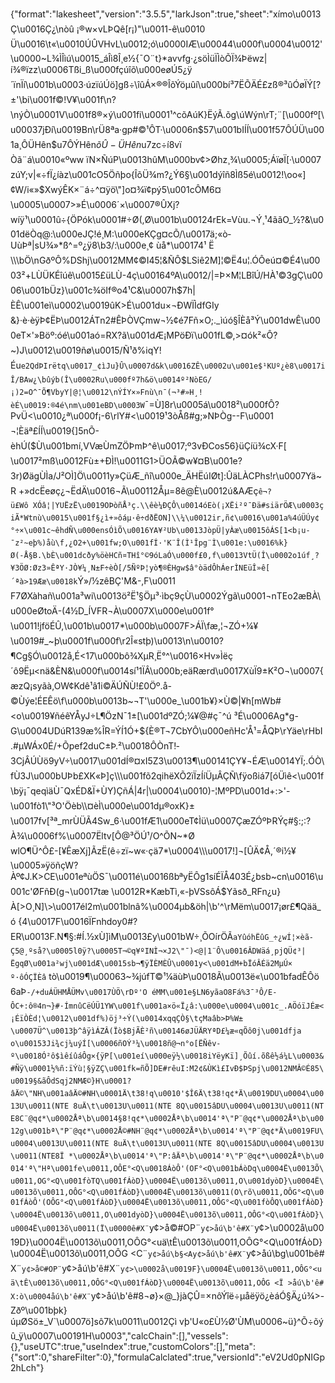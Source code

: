 {"format":"lakesheet","version":"3.5.5","larkJson":true,"sheet":"xímo\u0013Ç\u0016Ç¿\nòû ¡®w×vLÞQê[r¡)\"\u0011-ê­\u0010Ü\u0016\t«\u0010ÚÛVHvL\u0012;ó\u0000IÆ\u00044\u000f\u0004\u0012'\u0000~L¾ÌÎìú\u0015_áÎì8Î¸e½{¯O¨t}*avvfg·¿söÌüÏÌòÕÏ¾Þëwz|í¾®ïzz\u0006Tßi_ß\u000fçúîõ\u000eøÚ5¿ÿ´ïnÏí\u001b\u0003·úzïúÚö]gß÷\\îûÁ×®®ÎõÝöµûí\u000bí³7ËÕÄÉ£zß®³ûÓøÏÝ[?±'\bi\u001f©!V¥\u001f\n?\nýÒ\u0001V\u001f8®×ý\u001fi\u0001¹^cõAúK}ËýÃ.õg\\úWýn\rT;¨[\u000fº[\u00037jÐí\u0019Bn\rÜ8ªa·gp#©¹ÔT·\u0006n$57\u001bIÍÍ\u001f57ÔÚÜ\u001a¸ÔÜHên$u7ÔÝHên$õÛ-ÜHên$u7zc÷í8vïÒã¨á\u0010«ºww ïN×ÑúP\u0013hûM\u000bv¢>Øhz¸¾\u0005;ÁïøÏ[·\u0007zúY;v|«÷fÏ¿íàz\u001cO5Öñþo{ÎõÜ¾m?¿Ý6§\u001dýîñ8Ìß5é\u0012!\\oo«]¢W/i«»$XwýÊK×¨á÷^¤ÿö\"]o¤¾ï¢pý5\u001cÔM6¤\u0005\u0007>»É\u0006´×\u0007®ÛXj?wíÿ¹\u0001û÷{ÖPók\u0001#÷Ø(,Ø\u001b\u00124rEk=Vùu.¬Ý¸¹4ããO_½?&\u001dëÒq@:\u000eJÇ!é¸M:\u000eKÇg¤cÕ/\u0017ä;«ò­UùÞª|sU¾»*ß^=º¿ÿ8\b3/:\u000e¸¢ ùå*\u00174¹ Ë\\\bÖ\nGðºÔ%DShj\u0012MM¢©I45¦&ÑÔ$LSiê2M]¦©Ë4u¦.ÓÔeú¤©É4\u0003²+LÙÜKÉîúê\u0015£üLÙ-4ç\u00164ºA\u0012/|=Þ×M¦LBîÚ/HÀ¹©3gÇ\u0006\u001bÜz}\u001c¾öIf®o4¹C&\u0007­h$7h|ÈÊ\u001eì\u0002\u0019ûK>É\u001du×¬ÐWÏÌdfGIy&}·è·èÿÞ¢ËÞ\u0012ÁTn2#ÊÞÒVÇmw¬½¢é7Fñ×O;._ìúó§ÎÈå³Ý\u001dwÊ\u000eT×'»Böº:óé\u001aó=RX?ã\u001dÆ¡MPöÐï\u001fL©,>¤ók²«Ô?~)J\u0012\u0019ñø\u0015/Ñ¹ð%iqY!Éu`e2QdÞIrëtq\u0017_¢ìJu}Û\u0007d&k\u0016ZÊ\u0002u\u001e$¹KUº¿è8\u0017iÎ/BAw¿\bûýb(Î\u0002Ru\u000fº7h&ö\u0014º²NòEG/¡)2=O^¯Õ¶VbyY|@¦\u0012\nÝÍY­×»Fnù\n¯(¬³#»H¸!èÉ\u0019:®4é\nm\u001eBD\u0003W`¯=Ù]8r\u0005á\u0018²\u000fÔ?PvÜ<\u0010¿ª\u000f¡-6\rlY#<\u0019¹3òÅß#g;»NÞÒg--F\u0001¬¦Èäª£ÍÍ\u0019{]5nÕ-èhÚ($Ù\u001bmí,VVæÙmZÖÞmÞ^ê\u0017;º3vÐCos56}üÇíü¾cX·F[\u0017²mß\u0012Fù±+ÐÌ!\u0011G1>ÜO­Ã©w¥¤B\u001e?3r)ØägÙÌa/J²OÌ]Ö\u0011y»ÇüÆ_ñî\u000e_ÄHËúIØt]:ÛäLÀCPhs!r\u0007Yä~R +»dcËeøç¿¬ËdÄ\u0016¬Ã\u00112Åµ=8ê@È\u0012ú&AÆç`ê¬?ü£Wô XÓâ¦|YUËzË\u0019OÞòñÅ³ç.\\êè¼ÐÇÔ\u0014óEò(¡XËi²º¯Ðä#siärÖÆ\u0003çiÃ*Wtnù\u0015\u001f§¿ì+»ôáµ·ê÷dðËON]\\¼\u0012ir,ñ¢\u0016\u001a%4úÜÚy¢°÷×\u001c~êhdÑ\u000ensÓìÕ\u0016YA¥²Ub\u0013JòpÜ|yÀæ\u0015ôÁS[1<b¡u­¯z²~eþ%)åù\f,¿O2+\u001fw;O\u001fÍ·'K¨Î(Ì¹Îpg¨Ì\u001e:\u0016%k}Ø(-Å§B.\bÈ\u001dcðy%öèHCñ¤THî°©9óLaÓ\u000f£0,f\u0013VtÜ(Î\u0002o1úf¸?¥3ÖØ:Øz3»ÊªY·JÒ¥¼¸N±F÷èÒ[/5ÑºÞ¦yò¶®ÈHgw$â°òädÔhÁerÌNEüÎ»ê[´ªà>19Ææ\u0018­k`Ý»/½zêBÇ'M&-,F\u0011F7ØXàhañ\u001a³wi\u0013ö²Ë¹§Öµ³·ìbç9çÙ\u0002Ýgã\u0001¬nTEo2æBÀ\u000eØtoÄ-(4½D_ÍVFR¬À\u0007X\u000e\u001f°\u0011!jföÉÛ,\u001b\u0017*\u000b\u0007F>ÁÏ\fæ,­¦¬ZÓ+¼¥\u0019#_~þ\u0001f\u000f\r2Î«stþ)\u0013\n\u0010?¶Cg§Ó\u0012å,É<17\u000bô¾XµR¸Ë°^\u0016×Hv»Ìëç´ô9Ëµ<nä&ÈN&\u000f\u0014sí¹1ÏÂ\u000b;eäRærd\u0017XùÏ9±K²O¬\u0007{æzQ¡syãà,OW¢Kdê¹â1i©ÄÚÑÙ!£0Öº.å-©Ùýe¦ÉEÊö\f\u000b\u0013b~¬T'\u000e_\u001b¥}×Ù©|¥h[mWb#<o\u0019¥ñéêYÅyJ÷L¶ÖzN¯1±[\u001dºZÓ;¼¥@#ç¯^ú ³É\u0006Ag*g-G\u0004UDúR139æ%ÎR­=ÝÍ1Ó+${È®T¬7CbYÔ\u000eñHc'Å¹=ÅQÞ\rYäe\rHbI.#µWÁx0É/+Õpef2duC±Þ.²\u0018ÔÒnT!­3CjÂÚÙö9yV÷\u0017\u001dÍ®¤xI5Z3\u0013¶\u00141ÇY¥¬ÉÆ\u0014YÏ;.ÓÒ\fÙ3J\u000bUÞb£XK­«Þ]ç\\\u001fõ2qihëXÕ2ïÏzÍíÜµÂÇÑ\fÿoßiá7[óÜìê<\u001f\bÿ¡¯qeqìäÙ¯QxÉD&Ï+ÙY)ÇñÁ|4r|\u0004\u0010)-¦MºPD\u001d+:>'-\u001fò1\"³O'Öèb\\¤­èÌ\u000e\u001dµ®oxK}±\u0017fv[³ª_mrÙÜÃ4Sw_6·\u001fÆ1\u000eT¢Ìü\u0007ÇæZÓºÞRÝç#§:;:?À¾\u0006f%\u0007Ëltv[Ô@³ÖÚ¹/O^ÕN~*Ø wlO¶Ü^Ô£-[¥ÊæXj]ÃzË(ê÷zï~w«·çä7*\u0004\\\u0017!]¬[ÛÄ¢Å,´®i½¥\u0005»ÿöñçW?Àº¢J.K>CE\u001eªùÖS¯\u0011é\u0016ßbªyËÔg1síÉÏÅ403É¿bsb~cn\u0016\u001c'ØFñÐ(g¬\u0017tæ \u0012R*KæbTì,«-þVSsôÁ$Yãsð_RFn¿u}À[>O¸N]\\>\u0017él2m\u001blnâ%\u0004µb&öh|\b'^\rMëm\u0017¡ør£¶Qää_ó {4\u0017F\u0016ÏFnhdoy0#?ER\u0013F.N¶§:#Í.½xÙ]ìM\u0013£y\u001bW÷¸ÕOírÖÃ`aYûóhËûG_÷¿wÍ¦×èã-Ç5@¸ºså?\u0005l0ÿ?\u0005T¬©q¥ºINÌ¬×J2\"¯)<@|1¨Ô\u0016ÂDWäá¸pjQÜ¢³|ËgqØ\u001a²wj\u001dÆ\u0015sb¬¶ÿÏÈMÈÛ\u0001y<\u001dM+bÏóÂÉä2MµÚ×º·ôÓÇÏÈâ` tò\u0019¶\u00063~¾júfT©¹¼äùÞ\u0018Ã\u0013ë«\u001bfadÊÔö 6aÞ`-/+duÁÜHMÅÜMv\u0017­ÙÖ\rDº'O éMM\u001e§LN6yãaO8Fá%3¯³Ô/E­ÔC+:ô®4n¬}#·ÍmnûCëÚÜ1YW\u001f\u001a×ö«Ï¿â:\u000e\u0004\u001c_.AÖóïJÉæ<¡ÉïÒÈd¦\u0012\u001df%)öj³÷Ý(\u0014xqqÇÒ§\tçMaâb>Þ%W±\u0007Ü^\u0013þ^âÿìÁZÂ(Ïò$BjÃÈ²ñ\u00146øJÜÄRYªD£¼æ«qÕ­ô0j\u001dfjao\u00153Ji¾cj¼uýÍ[\u0006ñOÝ³¼\u0018ñ@¬n°o[ËÑêv­º\u0018Ó²ô$ìêíûáÔg×{ÿP[\u001eí\u000eÿ½\u0018iYëyKï]¸Õûí.õßê½á¼L\u0003&#Ñÿ\u0001½%ñ:ïÝù¦§ÿZÇ\u001fk=ñÕ]DE#rêuI:M2¢&ÙKì£IvÐ$ÞSpj\u0012NMÂ©É85\u0019§&ãÔdSqj2NMÆ©}H\u0001?âÄ©\"NH\u001aâÄ©#NH\u0001Ä\t38!q\u0010'$Î6Ä\t38!q¢*Ä\u0019DU\u0004\u0013U\u0011(NTE 8uÄ\t\u0013U\u0011(NTE 8Q\u0015âDU\u0004\u0013U\u0011(NTE8C¨@q¢*\u0002Åª\b\u0014§8!q¢*\u0002Åª\b\u0014'ª\"P¨@q¢*\u0002Åª\b\u0012g\u001bª\"P¨@q¢*\u0002Å©#NH¨@q¢*\u0002Åª\b\u0014'ª\"P¨@q¢*Ä\u0019FU\u0004\u0013U\u0011(NTE 8uÄ\t\u0013U\u0011(NTE 8Q\u0015âDU\u0004\u0013U\u0011(NTE8Ï *\u0002Åª\b\u0014'ª\"P:âÄª\b\u0014'ª\"P¨@q¢*\u0002Åª\b\u0014'ª\"Hª\u001fe\u0011,OÔE°<Q\u0018ÁòÔ'(OF°<Q\u001bÁòDq\u0004Ë\u0013Õ\u0011,OG°<Q\u001fòTQ\u001fÁòD}\u0004Ë\u0013õ\u0011,O\u001dyòD}\u0004Ë\u0013õ\u0011,OÔG°<Q\u001fÁòD}\u0004Ë\u0013õ\u0011(O\rõ\u0011,OÔG°<Q\u001fÁòÔ'(OÔG°<Q\u001fÁòD}\u0004Ë\u0013õ\u0011,OÔG°<Q\u001fòÔQ\u001fÁòD}\u0004Ë\u0013õ\u0011,O\u001dyòD}\u0004Ë\u0013õ\u0011,OÔG°<Q\u001fÁòD}\u0004Ë\u0013õ\u0011(Ï\u0000ê#X¨`y¢>å©#OP¨`y¢>åú\b'ê#X¨`y¢>\u0002å\u0019D}\u0004Ë\u0013õ\u0011,OÔG°<uä\tÊ\u0013õ\u0011,OÔG°<Q\u001fÁòD}\u0004Ë\u0013õ\u0011,OÔG <C¨`y¢>åú\b§<Ay¢>åú\b'ê#X¨`y¢>åú\bg\u001bê#X¨`y¢>å©#OP¨`y¢>åú\b'ê#X¨`y¢>\u0002å\u0019F}\u0004Ë\u0013õ\u0011,OÔG°<uä\tÊ\u0013õ\u0011,OÔG°<Q\u001fÁòD}\u0004Ë\u0013õ\u0011,OÔG <Ï >åú\b'ê#X:ò\u0004åú\b'ê#X¨`y¢>åú\b'ê#8¬ø}×@_}jàÇÛ=×nôÝîë÷µåëÿö¿èáÓ§Ä¿ú¾>-Zðº\u001bþk}úµØSö±_V`\u0007ö]sô7k\u0011\u0012Çì vþ'U«o£Ù½Ø'ÙM\u0006~ü}^Õ÷õýû_ÿ\u0007\u00191H\u0003","calcChain":[],"vessels":{},"useUTC":true,"useIndex":true,"customColors":[],"meta":{"sort":0,"shareFilter":0},"formulaCalclated":true,"versionId":"eV2Ud0pNIGp2hLch"}